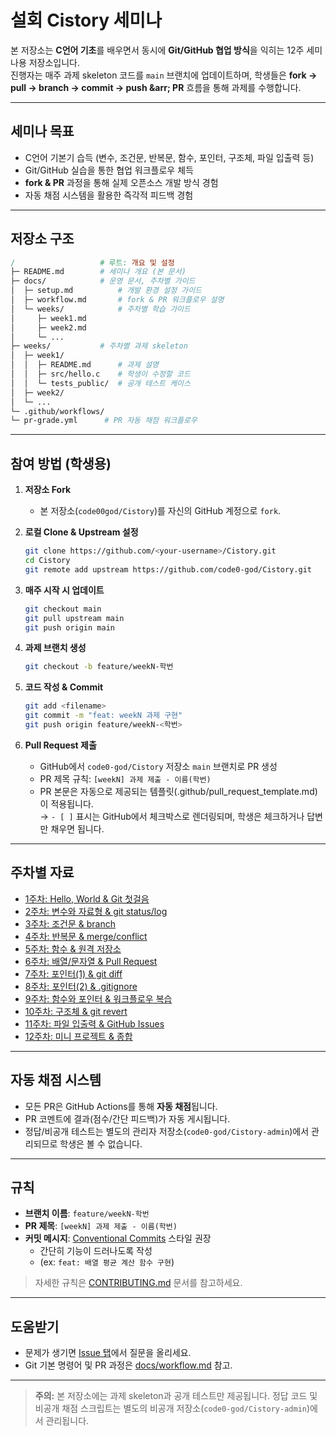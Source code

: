 # **설회 Cistory 세미나**

본 저장소는 **C언어 기초**를 배우면서 동시에 **Git/GitHub 협업 방식**을 익히는 12주 세미나용 저장소입니다.  
진행자는 매주 과제 skeleton 코드를 `main` 브랜치에 업데이트하며, 학생들은 **fork &rarr; pull &rarr; branch &rarr; commit &rarr; push &arr; PR** 흐름을 통해 과제를 수행합니다.

---

## **세미나 목표**
- C언어 기본기 습득 (변수, 조건문, 반복문, 함수, 포인터, 구조체, 파일 입출력 등)
- Git/GitHub 실습을 통한 협업 워크플로우 체득
- **fork & PR** 과정을 통해 실제 오픈소스 개발 방식 경험
- 자동 채점 시스템을 활용한 즉각적 피드백 경험

---

## **저장소 구조**

```makefile
/                   # 루트: 개요 및 설정
├─ README.md        # 세미나 개요 (본 문서)
├─ docs/            # 운영 문서, 주차별 가이드
│  ├─ setup.md          # 개발 환경 설정 가이드
│  ├─ workflow.md       # fork & PR 워크플로우 설명
│  └─ weeks/            # 주차별 학습 가이드
│     ├─ week1.md
│     ├─ week2.md
│     └─ ...
├─ weeks/           # 주차별 과제 skeleton
│  ├─ week1/
│  │  ├─ README.md      # 과제 설명
│  │  ├─ src/hello.c    # 학생이 수정할 코드
│  │  └─ tests_public/  # 공개 테스트 케이스
│  ├─ week2/
│  └─ ...
└─ .github/workflows/
└─ pr-grade.yml      # PR 자동 채점 워크플로우
```

---

## **참여 방법 (학생용)**

1. **저장소 Fork**
   - 본 저장소(`code00god/Cistory`)를 자신의 GitHub 계정으로 `fork`.

2. **로컬 Clone & Upstream 설정**
   ```bash
   git clone https://github.com/<your-username>/Cistory.git
   cd Cistory
   git remote add upstream https://github.com/code0-god/Cistory.git
   ```

3. **매주 시작 시 업데이트**
   ```bash
   git checkout main
   git pull upstream main
   git push origin main
   ```

4. **과제 브랜치 생성**
   ```bash
   git checkout -b feature/weekN-학번
   ```

5. **코드 작성 & Commit**
   ```bash
   git add <filename>
   git commit -m "feat: weekN 과제 구현"
   git push origin feature/weekN-<학번>
   ```

6. **Pull Request 제출**
   - GitHub에서 `code0-god/Cistory` 저장소 `main` 브랜치로 PR 생성
   - PR 제목 규칙: `[weekN] 과제 제출 - 이름(학번)`
   - PR 본문은 자동으로 제공되는 템플릿(.github/pull_request_template.md)이 적용됩니다.   
      &rarr; `- [ ]` 표시는 GitHub에서 체크박스로 렌더링되며, 학생은 체크하거나 답변만 채우면 됩니다.

---

## **주차별 자료**
- [1주차: Hello, World & Git 첫걸음](docs/weeks/week1.md)
- [2주차: 변수와 자료형 & git status/log](docs/weeks/week2.md)
- [3주차: 조건문 & branch](docs/weeks/week3.md)
- [4주차: 반복문 & merge/conflict](docs/weeks/week4.md)
- [5주차: 함수 & 원격 저장소](docs/weeks/week5.md)
- [6주차: 배열/문자열 & Pull Request](docs/weeks/week6.md)
- [7주차: 포인터(1) & git diff](docs/weeks/week7.md)
- [8주차: 포인터(2) & .gitignore](docs/weeks/week8.md)
- [9주차: 함수와 포인터 & 워크플로우 복습](docs/weeks/week9.md)
- [10주차: 구조체 & git revert](docs/weeks/week10.md)
- [11주차: 파일 입출력 & GitHub Issues](docs/weeks/week11.md)
- [12주차: 미니 프로젝트 & 종합](docs/weeks/week12.md)

---

## **자동 채점 시스템**
- 모든 PR은 GitHub Actions를 통해 **자동 채점**됩니다.
- PR 코멘트에 결과(점수/간단 피드백)가 자동 게시됩니다.
- 정답/비공개 테스트는 별도의 관리자 저장소(`code0-god/Cistory-admin`)에서 관리되므로 학생은 볼 수 없습니다.

---

## **규칙**
- **브랜치 이름**: `feature/weekN-학번`
- **PR 제목**: `[weekN] 과제 제출 - 이름(학번)`
- **커밋 메시지**: [Conventional Commits](https://www.conventionalcommits.org/) 스타일 권장
   - 간단히 기능이 드러나도록 작성
   - (ex: `feat: 배열 평균 계산 함수 구현`)

> 자세한 규칙은 [CONTRIBUTING.md](CONTRIBUTING.md) 문서를 참고하세요.
---

## **도움받기**
- 문제가 생기면 [Issue 탭](https://github.com/code0-god/Cistory/issues)에서 질문을 올리세요.
- Git 기본 명령어 및 PR 과정은 [docs/workflow.md](docs/workflow.md) 참고.

---

> **주의:** 본 저장소에는 과제 skeleton과 공개 테스트만 제공됩니다.
> 정답 코드 및 비공개 채점 스크립트는 별도의 비공개 저장소(`code0-god/Cistory-admin`)에서 관리됩니다.

